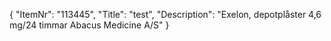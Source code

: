 {
  "ItemNr": "113445",
  "Title": "test",
  "Description": "Exelon, depotplåster 4,6 mg/24 timmar Abacus Medicine A/S"
}